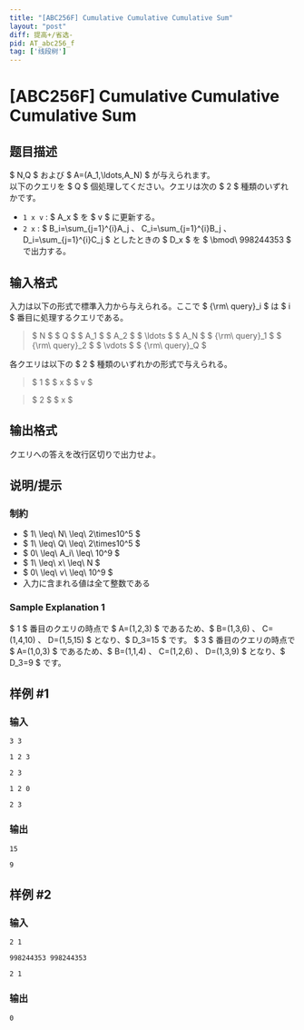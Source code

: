 ```yaml
---
title: "[ABC256F] Cumulative Cumulative Cumulative Sum"
layout: "post"
diff: 提高+/省选-
pid: AT_abc256_f
tag: ['线段树']
---
```


# [ABC256F] Cumulative Cumulative Cumulative Sum

## 题目描述

[problemUrl]: https://atcoder.jp/contests/abc256/tasks/abc256_f

$ N,Q $ および $ A=(A_1,\ldots,A_N) $ が与えられます。  
 以下のクエリを $ Q $ 個処理してください。クエリは次の $ 2 $ 種類のいずれかです。

- `1 x v` : $ A_x $ を $ v $ に更新する。
- `2 x` : $ B_i=\sum_{j=1}^{i}A_j $、$ C_i=\sum_{j=1}^{i}B_j $、$ D_i=\sum_{j=1}^{i}C_j $ としたときの $ D_x $ を $ \bmod\ 998244353 $ で出力する。

## 输入格式

入力は以下の形式で標準入力から与えられる。ここで $ {\rm\ query}_i $ は $ i $ 番目に処理するクエリである。

> $ N $ $ Q $ $ A_1 $ $ A_2 $ $ \ldots $ $ A_N $ $ {\rm\ query}_1 $ $ {\rm\ query}_2 $ $ \vdots $ $ {\rm\ query}_Q $

各クエリは以下の $ 2 $ 種類のいずれかの形式で与えられる。

> $ 1 $ $ x $ $ v $

> $ 2 $ $ x $

## 输出格式

クエリへの答えを改行区切りで出力せよ。

## 说明/提示

### 制約

- $ 1\ \leq\ N\ \leq\ 2\times10^5 $
- $ 1\ \leq\ Q\ \leq\ 2\times10^5 $
- $ 0\ \leq\ A_i\ \leq\ 10^9 $
- $ 1\ \leq\ x\ \leq\ N $
- $ 0\ \leq\ v\ \leq\ 10^9 $
- 入力に含まれる値は全て整数である

### Sample Explanation 1

$ 1 $ 番目のクエリの時点で $ A=(1,2,3) $ であるため、$ B=(1,3,6) $、$ C=(1,4,10) $、$ D=(1,5,15) $ となり、$ D_3=15 $ です。 $ 3 $ 番目のクエリの時点で $ A=(1,0,3) $ であるため、$ B=(1,1,4) $、$ C=(1,2,6) $、$ D=(1,3,9) $ となり、$ D_3=9 $ です。

## 样例 #1

### 输入

```
3 3
1 2 3
2 3
1 2 0
2 3
```

### 输出

```
15
9
```

## 样例 #2

### 输入

```
2 1
998244353 998244353
2 1
```

### 输出

```
0
```

